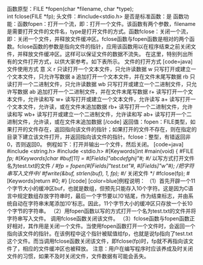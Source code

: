 函数原型：FILE *fopen(char *filename, char *type);  
int fclose(FILE *fp); 
头文件：#include<stdio.h>
是否是标准函数：是
函数功能：函数fopen：打开一个流，即：打开一个文件。该函数有两个参数，filename是需要打开文件的文件名，type是打开文件的方式。函数fclose：关闭一个流，即：关闭一个文件，并释放文件缓冲区。fclose函数与fopen函数是相对的两个函数。fclose函数的参数是指向文件的指针，应用该函数用以在程序结束之前关闭文件，并释放文件缓冲区。这样可以保证文件的数据不流失。
在这里，特别列出所有的文件打开方式，以供大家参考。如下表所示。
文件的打开方式
[code=java]
文件使用方式	意 义
r	只读打开一个文本文件，只允许读数据 
w	只写打开或建立一个文本文件，只允许写数据
a	追加打开一个文本文件，并在文件末尾写数据
rb	只读打开一个二进制文件，只允许读数据
wb	只写打开或建立一个二进制文件，只允许写数据
ab	追加打开一个二进制文件，并在文件末尾写数据
r+	读写打开一个文本文件，允许读和写
w+	读写打开或建立一个文本文件，允许读写
a+	读写打开一个文本文件，允许读，或在文件末追加数据
rb+	读写打开一个二进制文件，允许读和写 
wb+	读写打开或建立一个二进制文件，允许读和写
ab+	读写打开一个二进制文件，允许读，或在文件末追加数据
[/code]
返回值：fopen：FILE类型，如果打开的文件存在，返回指向该文件的指针；如果打开的文件不存在，则在指定的目录下建立该文件打开，并返回指向该文件的指针。fclose：整型，有错返回非0，否则返回0。
例程如下：打开并输出一个文件，然后关闭。
[code=java]
#include <string.h> 
#include <stdio.h> 
#[Keywords]int #main(void) 
{ 
   #FILE *fp;
   #[Keywords]char #buf[11] = #[Fields]"abcdefghij"#; 
   #/* 以写方式打开文件名为test.txt的文件 */
   #fp = fopen(#[Fields]"test.txt"#, #[Fields]"w"#);
/*把字符串写入文件中*/
   #fwrite(&buf, strlen(buf), 1, fp);
   #/* 关闭文件 */
   #fclose(fp);
   #[Keywords]return #0; 
#}
[/code]
[color=blue]例程说明：
（1）首先开辟一个11个字节大小的缓冲区buf，也就是数组，但预先只能存入10个字符。这是因为C语言中规定数组存放字符串时，最后一个字节要以’/0’结尾，作为结束标志，并由系统自动在字符串末尾添加’/0’标志。因此，11个字节大小的缓冲区只存放一个长10个字节的字符串。
（2）用fopen函数以写的方式打开一个名为test.txt的文件并将字符串写入文件。
调用fclose函数关闭该文件。
（3）fclose函数与fopen函数正好相对，其作用是关闭一个文件。当使用fopen函数打开一个文件时，会返回一个指向该文件的指针。在该例程中这个指针被赋值给fp，也就是说fp指向了test.txt这个文件。而当调用fclose函数关闭该文件，即fclose(fp)时，fp就不再指向该文件了，相应的文件缓冲区也被释放。
注意：用户在编写程序时应该养成及时关闭文件的习惯，如果不及时关闭文件，文件数据有可能会丢失。